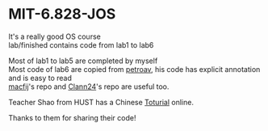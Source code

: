 # MIT-6.828-JOS  
It's a really good OS course  
lab/finished contains code from lab1 to lab6  
  
Most of lab1 to lab5 are completed by myself  
Most code of lab6 are copied from [petroav](https://github.com/petroav/6.828), his code has explicit annotation and is easy to read  
[macfij](https://github.com/macfij/macfij_jos)'s repo and [Clann24](https://github.com/Clann24/jos)'s repo are useful too.  
  

Teacher Shao from HUST has a Chinese [Toturial](http://grid.hust.edu.cn/zyshao/OSEngineering.htm) online.  


Thanks to them for sharing their code!  
